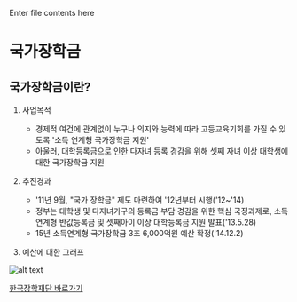 Enter file contents here

# 국가장학금

## 국가장학금이란?

1. 사업목적
   -  경제적 여건에 관계없이 누구나 의지와 능력에 따라 고등교육기회를 가질 수 있도록 '소득 연계형 국가장학금 지원'
   -  아울러, 대학등록금으로 인한 다자녀 등록 경감을 위해 셋째 자녀 이상 대학생에 대한 국가장학금 지원

2. 추진경과
   -  '11년 9월, "국가 장학금" 제도 마련하여 '12년부터 시행('12~'14)
   -  정부는 대학생 및 다자녀가구의 등록금 부담 경감을 위한 핵심 국정과제로, 소득연계형 반값등록금 및 셋째아이 이상 대학등록금 지원 발표('13.5.28)
   -  15년 소득연계형 국가장학금 3조 6,000억원 예산 확정('14.12.2)

3. 예산에 대한 그래프
  
![alt text][logo]

[logo]: http://static.kosaf.go.kr/www/images/fund/scholarship/product/grap.gif

 [한국장학재단 바로가기](http://www.kosaf.go.kr)
 
